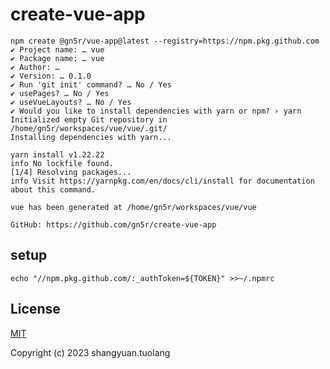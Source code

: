 # create-vue-app

```
npm create @gn5r/vue-app@latest --registry=https://npm.pkg.github.com
✔ Project name: … vue
✔ Package name: … vue
✔ Author: …
✔ Version: … 0.1.0
✔ Run 'git init' command? … No / Yes
✔ usePages? … No / Yes
✔ useVueLayouts? … No / Yes
✔ Would you like to install dependencies with yarn or npm? › yarn
Initialized empty Git repository in /home/gn5r/workspaces/vue/vue/.git/
Installing dependencies with yarn...

yarn install v1.22.22
info No lockfile found.
[1/4] Resolving packages...
info Visit https://yarnpkg.com/en/docs/cli/install for documentation about this command.

vue has been generated at /home/gn5r/workspaces/vue/vue

GitHub: https://github.com/gn5r/create-vue-app
```

## setup

`echo "//npm.pkg.github.com/:_authToken=${TOKEN}" >>~/.npmrc`

## License

[MIT](https://opensource.org/licenses/MIT)

Copyright (c) 2023 shangyuan.tuolang
